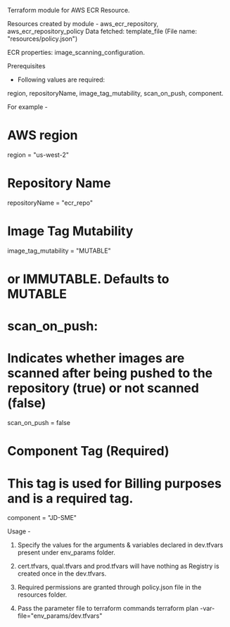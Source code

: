Terraform module for AWS ECR Resource.

Resources created by module - aws_ecr_repository, aws_ecr_repository_policy
Data fetched: template_file (File name: "resources/policy.json")

ECR properties: image_scanning_configuration.

Prerequisites

* Following values are required:

region, repositoryName, image_tag_mutability, scan_on_push, component.

For example -

# AWS region
region = "us-west-2"

# Repository Name
repositoryName = "ecr_repo"

# Image Tag Mutability
image_tag_mutability = "MUTABLE" 
# or IMMUTABLE. Defaults to MUTABLE

# scan_on_push: 
# Indicates whether images are scanned after being pushed to the repository (true) or not scanned (false)
scan_on_push = false

# Component Tag (Required)
# This tag is used for Billing purposes and is a required tag. 
component = "JD-SME"

Usage -

1. Specify the values for the arguments & variables declared in dev.tfvars present under env_params folder. 

2. cert.tfvars, qual.tfvars and prod.tfvars will have nothing as Registry is created once in the dev.tfvars.

3. Required permissions are granted through policy.json file in the resources folder.

3. Pass the parameter file to terraform commands terraform plan -var-file="env_params/dev.tfvars"